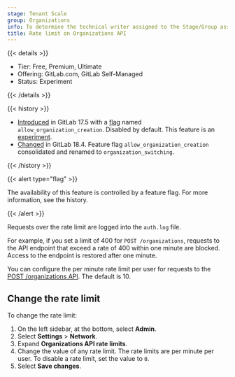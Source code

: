 ```yaml
---
stage: Tenant Scale
group: Organizations
info: To determine the technical writer assigned to the Stage/Group associated with this page, see https://handbook.gitlab.com/handbook/product/ux/technical-writing/#assignments
title: Rate limit on Organizations API
---
```


{{< details >}}

- Tier: Free, Premium, Ultimate
- Offering: GitLab.com, GitLab Self-Managed
- Status: Experiment

{{< /details >}}

{{< history >}}

- [Introduced](https://gitlab.com/gitlab-org/gitlab/-/issues/470613) in GitLab 17.5 with a [flag](../feature_flags/_index.md) named `allow_organization_creation`. Disabled by default. This feature is an [experiment](../../policy/development_stages_support.md).
- [Changed](https://gitlab.com/gitlab-org/gitlab/-/issues/549062) in GitLab 18.4. Feature flag `allow_organization_creation` consolidated and renamed to `organization_switching`.

{{< /history >}}

{{< alert type="flag" >}}

The availability of this feature is controlled by a feature flag.
For more information, see the history.

{{< /alert >}}

Requests over the rate limit are logged into the `auth.log` file.

For example, if you set a limit of 400 for `POST /organizations`, requests to the API endpoint that
exceed a rate of 400 within one minute are blocked. Access to the endpoint is restored after one minute.

You can configure the per minute rate limit per user for requests to the [POST /organizations API](../../api/organizations.md#create-an-organization). The default is 10.

## Change the rate limit

To change the rate limit:

1. On the left sidebar, at the bottom, select **Admin**.
1. Select **Settings** > **Network**.
1. Expand **Organizations API rate limits**.
1. Change the value of any rate limit. The rate limits are per minute per user.
   To disable a rate limit, set the value to `0`.
1. Select **Save changes**.
